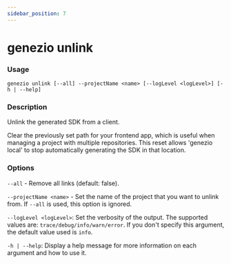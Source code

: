 ```yaml
---
sidebar_position: 7
---
```


# genezio unlink

### Usage

`genezio unlink [--all] --projectName <name> [--logLevel <logLevel>] [-h | --help]`

### Description

Unlink the generated SDK from a client.

Clear the previously set path for your frontend app, which is useful when managing a project with multiple repositories. This reset allows 'genezio local' to stop automatically generating the SDK in that location.

### Options

`--all` - Remove all links (default: false).

`--projectName <name>` - Set the name of the project that you want to unlink from. If `--all` is used, this option is ignored.

`--logLevel <logLevel>`: Set the verbosity of the output. The supported values are: `trace/debug/info/warn/error`. If you don't specify this argument, the default value used is `info`.

`-h | --help`: Display a help message for more information on each argument and how to use it.
